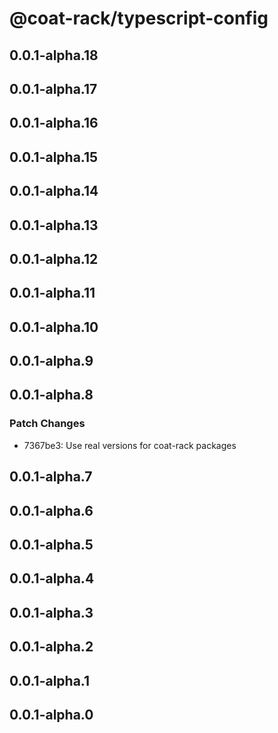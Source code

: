 # @coat-rack/typescript-config

## 0.0.1-alpha.18

## 0.0.1-alpha.17

## 0.0.1-alpha.16

## 0.0.1-alpha.15

## 0.0.1-alpha.14

## 0.0.1-alpha.13

## 0.0.1-alpha.12

## 0.0.1-alpha.11

## 0.0.1-alpha.10

## 0.0.1-alpha.9

## 0.0.1-alpha.8

### Patch Changes

- 7367be3: Use real versions for coat-rack packages

## 0.0.1-alpha.7

## 0.0.1-alpha.6

## 0.0.1-alpha.5

## 0.0.1-alpha.4

## 0.0.1-alpha.3

## 0.0.1-alpha.2

## 0.0.1-alpha.1

## 0.0.1-alpha.0
